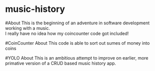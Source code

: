 # music-history
#About
This is the beginning of an adventure in software development working with a music.  
I really have no idea how my coincounter code got included!

#CoinCounter About
This code is able to sort out sumes of money into coins

#YOLO About
This is an ambitious attempt to improve on earlier, more primative version of a CRUD based music history app.




